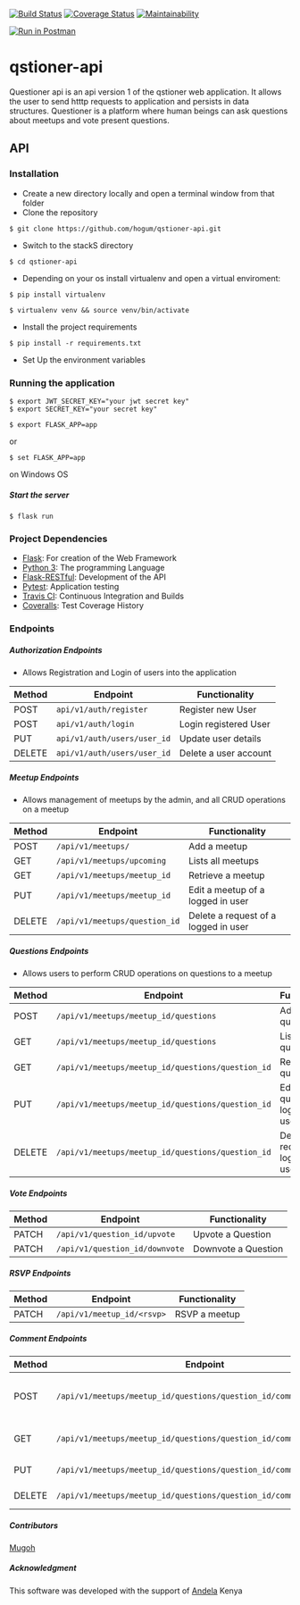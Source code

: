 
[![Build Status](https://travis-ci.org/hogum/qstioner-api.png?branch=develop)](https://travis-ci.org/hogum/qstioner-api) [![Coverage Status](https://coveralls.io/repos/github/hogum/qstioner-api/badge.svg?branch=ch-ci-badges-163075084)](https://coveralls.io/github/hogum/qstioner-api?branch=ch-ci-badges-163075084)
[![Maintainability](https://api.codeclimate.com/v1/badges/0a723df98c0d910d94bb/maintainability)](https://codeclimate.com/github/hogum/qstioner-api/maintainability)

[![Run in Postman](https://run.pstmn.io/button.svg)](https://app.getpostman.com/run-collection/4e960f4340da75ae0cff)
# qstioner-api
Questioner api is an api version 1 of the qstioner web application. It allows the user to send htttp requests to application and persists in data structures.
Questioner is a platform where human beings can ask questions about meetups and vote present questions.


## API
### Installation
- Create a new directory locally and open a terminal window from that folder
- Clone the repository
```shell
$ git clone https://github.com/hogum/qstioner-api.git
```
- Switch to the stackS directory
```shell
$ cd qstioner-api
```
- Depending on your os install virtualenv and open a virtual enviroment:
``` shell
$ pip install virtualenv
```
``` shell
$ virtualenv venv && source venv/bin/activate
```
- Install the project requirements
```shell
$ pip install -r requirements.txt
```
- Set Up the environment variables


### Running the application
``` shell
$ export JWT_SECRET_KEY="your jwt secret key"
$ export SECRET_KEY="your secret key"
```

```shell 
$ export FLASK_APP=app
```
or
```shell
$ set FLASK_APP=app
```
on Windows OS
##### Start the server
``` shell
$ flask run
```

### Project Dependencies
- [Flask](http://flask.pocoo.org/): For creation of the Web Framework
- [Python 3](https://www.python.org/): The programming Language
- [Flask-RESTful](https://flask-restful.readthedocs.io/): Development of the API
- [Pytest](https://pytest.org/): Application testing
- [Travis CI](https://travis-ci.org/): Continuous Integration and Builds
- [Coveralls](https://coveralls.io/): Test Coverage History


### Endpoints

##### Authorization Endpoints
- Allows Registration and Login of users into the application

Method | Endpoint | Functionality
--- | --- |---
POST | `api/v1/auth/register` | Register new User
POST | `api/v1/auth/login` | Login registered User
PUT | `api/v1/auth/users/user_id` | Update user details
DELETE | `api/v1/auth/users/user_id` | Delete a user account


##### Meetup Endpoints

- Allows management of meetups by the admin, and all CRUD operations on a meetup

Method | Endpoint | Functionality
--- | --- | ---
POST | `/api/v1/meetups/` | Add a meetup
GET | `/api/v1/meetups/upcoming` | Lists all meetups 
GET | `/api/v1/meetups/meetup_id` | Retrieve a meetup 
PUT | `/api/v1/meetups/meetup_id` | Edit a meetup of a logged in user
DELETE | `/api/v1/meetups/question_id` | Delete a request of a logged in user

##### Questions Endpoints
- Allows users to perform CRUD operations on questions to a meetup

Method | Endpoint | Functionality
--- | --- | ---
POST | `/api/v1/meetups/meetup_id/questions` | Add a question
GET | `/api/v1/meetups/meetup_id/questions` | Lists all questions 
GET | `/api/v1/meetups/meetup_id/questions/question_id` | Retrieve a question 
PUT | `/api/v1/meetups/meetup_id/questions/question_id` | Edit a question of a logged in user
DELETE | `/api/v1/meetups/meetup_id/questions/question_id` | Delete a request of a logged in user


##### Vote Endpoints

Method | Endpoint | Functionality
--- | --- | ---
PATCH | `/api/v1/question_id/upvote` | Upvote a Question
PATCH | `/api/v1/question_id/downvote` | Downvote a Question

##### RSVP Endpoints

Method | Endpoint | Functionality
--- | --- | ---
PATCH | `/api/v1/meetup_id/<rsvp>` | RSVP a meetup


##### Comment Endpoints


Method | Endpoint | Functionality
--- | --- | ---
POST | `/api/v1/meetups/meetup_id/questions/question_id/comment` | Add a Comment to a Meetup Question
GET | `/api/v1/meetups/meetup_id/questions/question_id/comment` | Lists all comments to a Question 
PUT | `/api/v1/meetups/meetup_id/questions/question_id/comment/commentID` | Edit a comment 
DELETE | `/api/v1/meetups/meetup_id/questions/question_id/comment/commentID` | Delete a comment


##### Contributors

[Mugoh](https://github.com/hogum)

##### Acknowledgment
This software was developed with the support of [Andela](https://github.com/andela) Kenya

